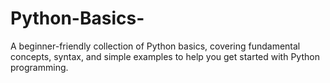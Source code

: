# Python-Basics-
A beginner-friendly collection of Python basics, covering fundamental concepts, syntax, and simple examples to help you get started with Python programming.
